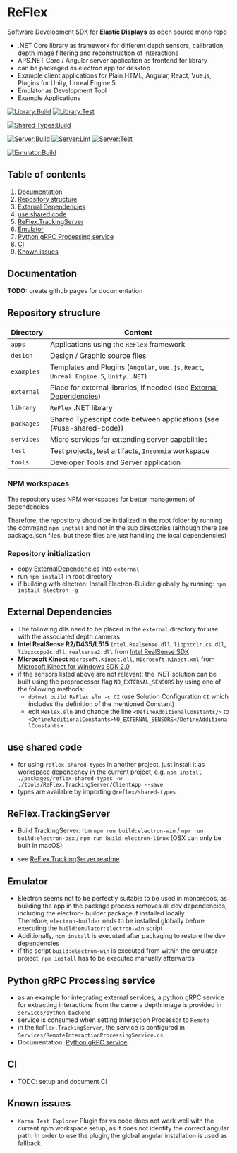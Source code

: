 # ReFlex

Software Development SDK for __Elastic Displays__ as open source mono repo

* .NET Core library as framework for different depth sensors, calibration, depth image filtering and reconstruction of interactions
* APS.NET Core / Angular server application as frontend for library
* can be packaged as electron app for desktop
* Example client applications for Plain HTML, Angular, React, Vue.js, Plugins for Unity, Unreal Engine 5
* Emulator as Development Tool
* Example Applications

[![Library:Build](https://github.com/visualengineers/reflex/actions/workflows/library-build.yml/badge.svg)](https://github.com/visualengineers/reflex/actions/workflows/library-build.yml)
[![Library:Test](https://github.com/visualengineers/reflex/actions/workflows/library-test.yml/badge.svg)](https://github.com/visualengineers/reflex/actions/workflows/library-test.yml)

[![Shared Types:Build](https://github.com/visualengineers/reflex/actions/workflows/shared-types-build.yml/badge.svg)](https://github.com/visualengineers/reflex/actions/workflows/shared-types-build.yml)

[![Server:Build](https://github.com/visualengineers/reflex/actions/workflows/server-build.yml/badge.svg)](https://github.com/visualengineers/reflex/actions/workflows/server-build.yml)
[![Server:Lint](https://github.com/visualengineers/reflex/actions/workflows/server-lint.yml/badge.svg)](https://github.com/visualengineers/reflex/actions/workflows/server-lint.yml)
[![Server:Test](https://github.com/visualengineers/reflex/actions/workflows/server-test.yml/badge.svg)](https://github.com/visualengineers/reflex/actions/workflows/server-test.yml)

[![Emulator:Build](https://github.com/visualengineers/reflex/actions/workflows/emulator-build.yml/badge.svg)](https://github.com/visualengineers/reflex/actions/workflows/emulator-build.yml)

<!-- omit in toc -->
## Table of contents

1. [Documentation](#documentation)
2. [Repository structure](#repository-structure)
3. [External Dependencies](#external-dependencies)
4. [use shared code](#use-shared-code)
5. [ReFlex.TrackingServer](#reflextrackingserver)
6. [Emulator](#emulator)
7. [Python gRPC Processing service](#python-grpc-processing-service)
8. [CI](#ci)
9. [Known issues](#known-issues)

## Documentation

**TODO:** create github pages for documentation

## Repository structure

| Directory  | Content                                                                                       |
| ---------- | --------------------------------------------------------------------------------------------- |
| `apps`     | Applications using the `ReFlex` framework                                                     |
| `design`   | Design / Graphic source files                                                                 |
| `examples` | Templates and Plugins (`Angular`, `Vue.js`, `React`, `Unreal Engine 5`, `Unity`. `.NET`)      |
| `external` | Place for external libraries, if needed (see [External Dependencies](#external-dependencies)) |
| `library`  | `ReFlex` .NET library                                                                         |
| `packages` | Shared Typescript code between applications (see (#use-shared-code))                          |
| `services` | Micro services for extending server capabilities                                              |
| `test`     | Test projects, test artifacts, `Insomnia` workspace                                           |
| `tools`    | Developer Tools and Server application                                                        |

### NPM workspaces

The repository uses NPM workspaces for better management of dependencies

Therefore, the repository should be initialized in the root folder by running the command `npm install` and not in the sub directories (although there are package.json files, but these files are just handling the local dependencies)

### Repository initialization

* copy [ExternalDependencies](#external-dependencies) into `external`
* run `npm install` in root directory
* if building with electron: Install Electron-Builder globally by running: `npm install electron -g`

## External Dependencies

* The following dlls need to be placed in the `external` directory for use with the associated depth cameras
* __Intel RealSense R2/D435/L515__ `Intel.Realsense.dll`, `libpxcclr.cs.dll`, `libpxccpp2c.dll`, `realsense2.dll` from [Intel RealSense SDK](https://github.com/IntelRealSense/librealsense/releases)
* __Microsoft Kinect__ `Microsoft.Kinect.dll`, `Microsoft.Kinect.xml` from [Microsoft Kinect for Windows SDK 2.0](https://www.microsoft.com/en-us/download/details.aspx?id=44561)
* if the sensors listed above are not relevant; the .NET solution can be built using the preprocessor flag `NO_EXTERNAL_SENSORS` by using one of the following methods:
  * `dotnet build ReFlex.sln -c CI` (use Solution Configuration `CI` which includes the definition of the mentioned Constant)
  * edit `ReFlex.sln` and change the line `<DefineAdditionalConstants/>` to `<DefineAdditionalConstants>NO_EXTERNAL_SENSORS</DefineAdditionalConstants>`

## use shared code

* for using `reflex-shared-types` in another project, just install it as workspace dependency in the current project, e.g. `npm install ./packages/reflex-shared-types -w ./tools/ReFlex.TrackingServer/ClientApp --save`
* types are available by importing `@reflex/shared-types`

## ReFlex.TrackingServer

* Build TrackingServer: run `npm run build:electron-win` / `npm run build:electron-osx` / `npm run build:electron-linux` (OSX can only be built in macOS)
  
* see [ReFlex.TrackingServer readme](tools/ReFlex.TrackingServer/readme.md)

## Emulator

* Electron seems not to be perfectly suitable to be used in monorepos, as building the app in the package process removes all dev dependencies, including the electron-.builder package if installed locally  
  Therefore, `electron-builder` neds to be installed globally before executing the `build:emulator:electron-win` script
* Additionally, `npm install` is executed after packaging to restore the dev dependencies
* if the script `build:electron-win` is executed from within the emulator project, `npm install` has to be executed manually afterwards

## Python gRPC Processing service

* as an example for integrating external services, a python gRPC service for extracting interactions from the camera depth image is provided in `services/python-backend`
* service is consumed when setting Interaction Processor to `Remote`
* in the `ReFlex.TrackingServer`, the service is configured in `Services/RemoteInteractionProcessingService.cs`
* Documentation: [Python gRPC service](services/python-backend/README.md)

## CI

* TODO: setup and document CI

## Known issues

* `Karma Test Explorer` Plugin for vs code does not work well with the current npm workspace setup, as it does not identify the correct angular path. In order to use the plugin, the global angular installation is used as fallback.
